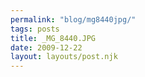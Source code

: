 ```yaml
---
permalink: "blog/mg8440jpg/"
tags: posts
title: _MG_8440.JPG
date: 2009-12-22
layout: layouts/post.njk
---
```


